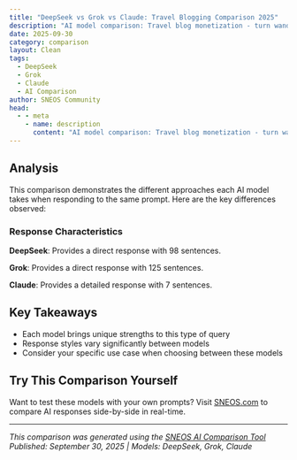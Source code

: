 ```yaml
---
title: "DeepSeek vs Grok vs Claude: Travel Blogging Comparison 2025"
description: "AI model comparison: Travel blog monetization - turn wanderlust into full-time income..."
date: 2025-09-30
category: comparison
layout: Clean
tags:
  - DeepSeek
  - Grok
  - Claude
  - AI Comparison
author: SNEOS Community
head:
  - - meta
    - name: description
      content: "AI model comparison: Travel blog monetization - turn wanderlust into full-time income..."
---
```


<ChatComparison
  title="DeepSeek vs Grok vs Claude: Travel Blogging Comparison 2025"
  prompt="Travel blog monetization - turn wanderlust into full-time income"
  :responses='{
    "DeepSeek": "Of course! Turning a travel blog from a passion project into a full-time income is a dream for many. It\u0027s absolutely achievable, but it\u0027s crucial to understand it\u0027s a marathon, not a sprint. It requires treating it like a business from day one.\n\nHere is a comprehensive guide to travel blog monetization, broken down into a strategic roadmap.\n\n### Phase 1: The Foundation (Months 0-6) - Build Before You Earn\n\nYou can\u0027t monetize an audience that doesn\u0027t exist. Your primary focus here is on creating a valuable asset.\n\n**1. Niche Down \u0026 Find Your Angle:**\n\u0022Travel\u0022 is too broad. To stand out, you need a specific angle.\n*   **By Destination:** Becoming the expert on \u0022Southeast Asia Backpacking\u0022 or \u0022Hidden Gems in Italy.\u0022\n*   **By Travel Style:** \u0022Luxury Family Travel,\u0022 \u0022Solo Female Digital Nomad,\u0022 \u0022Van Life Adventures.\u0022\n*   **By Interest:** \u0022Food and Wine Travel,\u0022 \u0022Adventure \u0026 Hiking,\u0022 \u0022Sustainable Eco-Tourism.\u0022\n\n**2. Build a Professional Website:**\n*   **Buy Your Domain:** YourName.com or YourBlogName.com. Keep it brandable and easy to remember.\n*   **Get Reliable Hosting:** Don\u0027t use free platforms (like Blogger). Invest in good hosting (e.g., SiteGround, WP Engine) for speed, security, and control.\n*   **Use WordPress.org:** The industry standard. It\u0027s flexible, powerful, and has thousands of plugins.\n\n**3. Master Content Creation (SEO is King):**\nThis is your most important long-term asset.\n*   **Solve Problems:** Don\u0027t just write diaries. Answer questions people are searching for. \u0022How to get from Bangkok to the Thai Islands,\u0022 \u00222-Week Japan Itinerary,\u0022 \u0022Packing List for Iceland in Winter.\u0022\n*   **Keyword Research:** Use free tools (Google Keyword Planner, AnswerThePublic) to find what people are searching for. Create content around those keywords.\n*   **Quality over Quantity:** A few epic, in-depth guides are better than dozens of short, shallow posts.\n*   **Stunning Visuals:** Invest in a good camera and learn basic photo editing. High-quality photos are non-negotiable for travel blogs.\n\n**4. Build an Email List from Day 1:**\nYour email list is your most valuable asset\u2014it\u0027s an audience you own and control, unlike social media followers.\n*   **Use a Provider:** ConvertKit, MailerLite, or Flodesk are great for bloggers.\n*   **Create a Lead Magnet:** A freebie that incentivizes sign-ups (e.g., a packing checklist, a budget travel spreadsheet, a mini-guide to your favorite city).\n*   **Engage Your List:** Send a weekly newsletter with your latest posts, personal stories, and exclusive tips.\n\n---\n\n### Phase 2: Early Monetization (Months 6-18) - The First Revenue Streams\n\nOnce you have consistent traffic (e.g., 10,000\u002B monthly pageviews) and a small, engaged audience, you can start testing the waters.\n\n**1. Display Advertising:**\nThe easiest to set up but lower-earning initially.\n*   **Google AdSense:** The entry-level option. Easy to get approved for but pays less.\n*   **MediaVine or AdThrive:** The gold standards for bloggers. You need significant traffic (MediaVine: 50k sessions; AdThrive: 100k pageviews) but they pay significantly more. This is a major income goal.\n\n**2. Affiliate Marketing:**\nRecommending products you genuinely use and love and earning a commission on sales.\n*   **Start With:** Travel gear (Amazon Associates), booking sites (Booking.com, Hostelworld), travel insurance (SafetyWing, World Nomads).\n*   **Best Practices:** Be authentic. Weave affiliate links naturally into your helpful content. Always disclose that you\u0027re using affiliate links.\n\n**3. Freelance Writing \u0026 Photography:**\nUse your blog as your portfolio.\n*   **Pitch to:** Other travel blogs, online magazines, and travel brands.\n*   **Sell Photos:** On stock sites like Shutterstock or directly to tourism boards.\n\n---\n\n### Phase 3: Scaling to Full-Time (18\u002B Months) - Diversify Your Income\n\nTo replace a full-time income, you need multiple, robust revenue streams.\n\n**1. Master Affiliate Marketing:**\nThis can become your highest earner.\n*   **High-Ticket Items:** Focus on flights, tour companies (G Adventures, Intrepid Travel), and credit cards (Chase Sapphire, AmEx Platinum). The commissions are much larger.\n*   **Create \u0022Best Of\u0022 Guides:** \u0022Best Travel Credit Cards of 2024,\u0022 \u0022The Ultimate Guide to Backpacking Gear.\u0022\n\n**2. Create \u0026 Sell Your Own Products:**\nThis is where the real profit lies\u2014you keep 100% of the revenue.\n*   **Digital Products:**\n    *   **Detailed Travel Guides:** In-depth PDF guides to a specific country or city.\n    *   **Itinerary Planners:** Pre-made, detailed itineraries people can purchase.\n    *   **Online Courses:** \u0022How to Start a Travel Blog,\u0022 \u0022Travel Photography for Beginners.\u0022\n*   **Physical Products:**\n    *   Merchandise (t-shirts, hats with your slogan).\n    *   Presets (Lightroom filters for your photo style).\n\n**3. Work with Brands (Sponsored Content \u0026 Press Trips):**\n*   **Sponsored Posts:** A brand pays you to write about them. Ensure it\u0027s a good fit for your audience.\n*   **Press/FAM Trips:** Tourism boards or hotels invite you on a free trip in exchange for coverage. This saves you thousands on travel costs.\n*   **How to Get Noticed:** Have a strong media kit, excellent stats, and a professional pitch. Brands look for engagement and a specific, targetable audience.\n\n**4. Offer Services:**\nLeverage your expertise.\n*   **Consulting:** Help others plan their trips.\n*   **Social Media Management:** For hotels or tour companies.\n*   **Travel Photography/Videography:** For brands or other businesses.\n\n### The Realistic Timeline \u0026 Mindset\n\n| Timeline | Focus | Realistic Income Expectation |\n| :--- | :--- | :--- |\n| **0-6 Months** | Building Foundation, Content, Audience | $0 - $50/month (from small affiliate links) |\n| **6-18 Months** | Growing Traffic, Early Monetization | $50 - $1,000/month (Ads, Affiliates, Freelance) |\n| **18-36 Months** | Scaling, Diversifying, Building Authority | $1,000 - $5,000\u002B/month (Full-time potential) |\n\n**Crucial Mindset Shifts:**\n\n*   **It\u0027s a Business, Not a Hobby:** You need to track expenses, pay taxes, and have a business plan.\n*   **Consistency is Everything:** A consistent publishing and promotion schedule is key.\n*   **Patience is a Virtue:** Overnight success is a myth. It takes 2-3 years of hard work for most to go full-time.\n*   **Adaptability:** The digital landscape changes. Be ready to pivot and learn new skills (like SEO and video).\n\n### Final Word\n\nTurning wanderlust into a full-time income is one of the most rewarding journeys you can take. It combines passion with profession. Start with a solid foundation, focus on serving your audience, and then strategically layer on your monetization methods. The freedom is out there, but it\u0027s earned with pixels, words, and a whole lot of perseverance.",
    "Grok": "Turning your travel blog into a full-time income stream is an exciting but challenging endeavor. With wanderlust at the core of your content, you can build a sustainable business by combining creativity, strategy, and persistence. Below, I\u2019ll break down actionable steps and monetization methods to help you transform your travel blog into a thriving source of income.\n\n---\n\n### 1. Build a Strong Foundation for Your Travel Blog\nBefore monetizing, ensure your blog is set up for success. A professional, niche-focused blog attracts an engaged audience and potential partners.\n\n- **Choose a Specific Niche**: Instead of covering generic travel topics, focus on a unique angle. Examples include budget backpacking in Southeast Asia, luxury travel for couples, solo female travel safety, or off-the-beaten-path destinations. Niching down helps you stand out and build a loyal audience.\n- **Create High-Quality Content**: Write detailed, authentic, and visually appealing posts. Share personal stories, actionable tips (e.g., itineraries, packing lists), and stunning photography. Use tools like Canva for graphics or invest in a good camera for professional images.\n- **Optimize for SEO**: Research keywords using tools like Google Keyword Planner, Ahrefs, or Ubersuggest to rank higher on search engines. Focus on long-tail keywords like \u201Cbest budget hostels in Bali 2024\u201D to attract targeted traffic.\n- **Professional Website Design**: Use platforms like WordPress with a clean, mobile-friendly theme (e.g., Astra or GeneratePress). Ensure fast loading times with plugins like WP Rocket and reliable hosting (e.g., SiteGround or Bluehost).\n- **Build a Brand**: Develop a consistent voice, logo, and social media presence. Engage on platforms like Instagram, Pinterest, and YouTube, where visual travel content thrives.\n\n---\n\n### 2. Grow Your Audience\nMonetization depends on traffic and engagement. Focus on audience growth before diving into income streams.\n\n- **Leverage Social Media**: Share bite-sized travel tips, reels, and stories on Instagram and TikTok. Use hashtags like #TravelTips or #Wanderlust to reach a wider audience. Pinterest is also powerful for driving blog traffic\u2014create pins linking to your posts.\n- **Start an Email List**: Use platforms like Mailchimp or ConvertKit to build a mailing list from day one. Offer a freebie (e.g., a travel checklist PDF) to entice sign-ups. Email marketing is a direct way to promote products or affiliate links later.\n- **Engage Your Community**: Respond to comments, join travel forums, and collaborate with other bloggers. Building relationships fosters loyalty and word-of-mouth growth.\n- **Consistency is Key**: Post regularly (e.g., 2-3 times per week) and stick to a content calendar to keep readers coming back.\n\n---\n\n### 3. Monetization Strategies for Your Travel Blog\nOnce you have an audience (even a small, engaged one), start exploring revenue streams. Diversify your income to create stability.\n\n#### a) Affiliate Marketing\nPromote products or services and earn a commission for each sale or referral through your unique link.\n- **Popular Programs**: Join Amazon Associates (for travel gear like backpacks or cameras), Booking.com Affiliate Partner Program (for hotel bookings), or Skyscanner (for flights).\n- **Specialized Travel Affiliates**: Look into programs like World Nomads (travel insurance), GetYourGuide (tours and activities), or REI (outdoor gear).\n- **How to Implement**: Write in-depth reviews or guides (e.g., \u201CTop 10 Travel Gadgets for 2024\u201D) and naturally embed affiliate links. Always disclose affiliations to build trust.\n- **Earnings Potential**: Commissions range from 3-15% per sale. With consistent traffic, this can scale to hundreds or thousands monthly.\n\n#### b) Sponsored Content and Partnerships\nWork with brands to create content in exchange for payment or free products/services.\n- **Who to Target**: Reach out to tourism boards, hotels, travel agencies, or gear companies. Start with smaller brands if you\u2019re new\u2014they\u2019re more approachable.\n- **Pitch Professionally**: Create a media kit showcasing your traffic stats, audience demographics, and past work. Highlight how you can provide value (e.g., blog posts, Instagram campaigns).\n- **Earnings Potential**: Rates vary widely\u2014$100 for a small post to $5,000\u002B for a full campaign as your influence grows.\n\n#### c) Sell Digital Products\nCreate and sell products tailored to your audience\u2019s needs.\n- **Ideas**: E-books (e.g., \u201CUltimate Guide to Backpacking Europe on $50/Day\u201D), printable travel planners, itineraries, or photography presets.\n- **Platforms**: Use Gumroad, Etsy, or Teachable to host and sell your products.\n- **Earnings Potential**: Digital products have high margins since they require no physical inventory. A $10 e-book sold to 100 readers monthly nets $1,000.\n\n#### d) Display Advertising\nEarn money by displaying ads on your blog.\n- **Ad Networks**: Start with Google AdSense for ease, then move to premium networks like Mediavine or AdThrive once you hit 50,000 monthly sessions.\n- **Placement Tips**: Place ads strategically (e.g., sidebar, in-content) without disrupting user experience.\n- **Earnings Potential**: AdSense pays $0.20-$3 per 1,000 impressions (RPM), while Mediavine can pay $10-$30 RPM with higher traffic.\n\n#### e) Freelance Services\nLeverage your blogging skills to offer services.\n- **Options**: Travel writing for other blogs or magazines, social media management for tourism brands, or travel photography.\n- **Where to Find Clients**: Use platforms like Upwork, Fiverr, or network through travel blogging communities.\n- **Earnings Potential**: Rates start at $50-$100 per article or project and can scale with experience.\n\n#### f) Create a YouTube Channel or Podcast\nExpand your content to other formats for additional income.\n- **YouTube**: Monetize through ads, sponsorships, or affiliate links in video descriptions. Share travel vlogs or destination guides.\n- **Podcast**: Host a travel podcast and earn via sponsorships or listener support (e.g., Patreon).\n- **Earnings Potential**: YouTube ad revenue averages $0.25-$4 per 1,000 views, while podcast sponsorships can pay $18-$50 per 1,000 downloads.\n\n#### g) Offer Guided Tours or Retreats\nIf you\u2019re an expert in a destination or travel style, consider hosting paid experiences.\n- **How to Start**: Organize small group tours, workshops, or retreats (e.g., yoga retreats in Bali, photography tours in Iceland).\n- **Earnings Potential**: High\u2014charging $1,000\u002B per person for a bespoke experience can yield significant profits after expenses.\n\n---\n\n### 4. Scale to Full-Time Income\nTurning your blog into a full-time gig requires strategic growth and financial planning.\n- **Track Metrics**: Use Google Analytics and social media insights to understand what content or channels drive the most traffic and revenue. Double down on what works.\n- **Diversify Income**: Relying on one stream (like ads) is risky. Combine affiliate marketing, digital products, and sponsorships for stability.\n- **Outsource**: As income grows, hire freelancers for tasks like editing or graphic design to free up time for content creation.\n- **Set Realistic Goals**: Full-time income varies by lifestyle and location. If you need $3,000/month to live comfortably, calculate how much traffic or sales you need across your revenue streams to hit that target.\n- **Reinvest**: Use early profits to improve your blog (better hosting, courses to learn SEO, or upgraded camera gear).\n\n**Example Breakdown for $3,000/Month Income**:\n- Affiliate Marketing: $1,000 (flights, gear, hotels)\n- Sponsored Posts: $1,000 (2 posts at $500 each)\n- Digital Product Sales: $1,000 (100 e-book sales at $10 each)\n\n---\n\n### 5. Avoid Common Pitfalls\n- **Don\u2019t Rush Monetization**: Focus on building trust and traffic first. Monetizing too early with a small audience can alienate readers.\n- **Stay Authentic**: Only promote products or brands you believe in. Readers value honesty over forced sales pitches.\n- **Compliance**: Follow FTC guidelines for affiliate disclosures and GDPR for data privacy (if targeting EU readers).\n- **Burnout**: Travel blogging is demanding. Set boundaries and create content in batches to maintain balance.\n\n---\n\n### 6. Success Stories and Inspiration\n- **Nomadic Matt**: Started as a budget travel blog, now earns through affiliate links, e-books, and courses. Matt Kepnes scaled by focusing on SEO and actionable advice.\n- **The Blonde Abroad**: Kiersten Rich built a brand around solo female travel, monetizing via sponsorships, affiliate partnerships, and group tours.\n- **Expert Vagabond**: Matthew Karsten combines stunning photography with storytelling, earning through ads, affiliates, and freelance work.\n\n---\n\n### Final Thoughts\nTurning wanderlust into a full-time income through a travel blog is achievable with dedication and strategy. Start by building a niche-focused, high-quality blog, grow your audience through SEO and social media, and diversify monetization with affiliates, products, and partnerships. It won\u2019t happen overnight\u2014most bloggers take 1-3 years to go full-time\u2014but consistency and adaptability will get you there.\n\n**Action Step**: Pick one monetization method (e.g., affiliate marketing) and implement it this week. Join relevant programs, create a targeted post, and track the results. Adjust and expand from there.\n\nHow much time are you willing to commit, and what\u2019s your niche or starting point? I\u2019d love to tailor more specific advice!",
    "Claude": "# Travel Blog Monetization: Turn Wanderlust into Full-Time Income\n\n## Getting Started Right\n\n### Choose Your Niche\n- **Adventure travel** (hiking, extreme sports)\n- **Budget backpacking** (hostels, cheap eats)\n- **Luxury travel** (resorts, fine dining)\n- **Family travel** (kid-friendly destinations)\n- **Solo female travel** (safety, empowerment)\n- **Digital nomad lifestyle** (remote work spots)\n\n### Build a Professional Foundation\n- Invest in quality web hosting and design\n- Create compelling \u0022About\u0022 and \u0022Start Here\u0022 pages\n- Develop a consistent posting schedule\n- Focus on high-quality photos and storytelling\n- Optimize for mobile (most travel content is consumed on phones)\n\n## Primary Revenue Streams\n\n### 1. Affiliate Marketing (25-40% of income)\n**Travel-specific affiliates:**\n- Booking.com, Expedia, Hotels.com\n- Airbnb (host referrals)\n- Travel insurance (World Nomads, SafetyWing)\n- Gear companies (REI, Patagonia, Away luggage)\n- Tours and experiences (GetYourGuide, Viator)\n\n**Pro tips:**\n- Only recommend products/services you\u0027ve actually used\n- Create detailed gear guides and \u0022best of\u0022 lists\n- Use compelling CTAs like \u0022Book now to secure this rate\u0022\n\n### 2. Sponsored Content (20-35% of income)\n**Types of partnerships:**\n- Tourism boards (destination promotion)\n- Hotels and resorts (stay reviews)\n- Airlines (flight reviews)\n- Gear brands (product features)\n- Travel apps and services\n\n**Pricing guide:**\n- $100-500 per 10k monthly pageviews for sponsored posts\n- Instagram: $100 per 10k followers for posts\n- Negotiate package deals across multiple platforms\n\n### 3. Display Advertising (10-25% of income)\n**Networks to consider:**\n- Google AdSense (easiest to start)\n- Mediavine (requires 50k monthly sessions)\n- AdThrive (requires 100k monthly pageviews)\n\n**Expected earnings:**\n- $2-8 per 1,000 pageviews (varies by traffic quality and niche)\n\n### 4. Digital Products (15-30% of income)\n**Product ideas:**\n- Travel guides and itineraries ($15-50 each)\n- Photography presets ($20-100)\n- Planning templates and checklists ($10-30)\n- Online courses (\u0022How to Travel Solo,\u0022 \u0022Travel Photography\u0022)\n- Ebooks on specific destinations\n\n### 5. Services \u0026 Consulting (10-25% of income)\n- Custom trip planning ($200-2,000\u002B per trip)\n- Travel coaching calls ($100-300/hour)\n- Photography services for tourism boards\n- Content creation for travel brands\n- Speaking engagements at travel events\n\n## Advanced Monetization Strategies\n\n### Build an Email List\n- Offer a free travel planning guide as a lead magnet\n- Send weekly destination spotlights and travel tips\n- Promote your highest-converting affiliate products\n- Launch exclusive travel deals and products\n\n### Create Multiple Traffic Sources\n- **SEO:** Target long-tail keywords like \u00223-day Rome itinerary\u0022\n- **Pinterest:** Create visually appealing travel pins\n- **Instagram:** Share daily travel moments and stories\n- **YouTube:** Destination guides and travel vlogs\n- **TikTok:** Quick travel tips and destination highlights\n\n### Develop Recurring Revenue\n- Membership site with exclusive content ($10-50/month)\n- Travel planning subscription service\n- Patreon for behind-the-scenes content\n- Affiliate partnerships with subscription services\n\n## Income Milestones \u0026 Timeline\n\n### Months 1-6: Foundation Building\n- **Goal:** 10,000 monthly pageviews\n- **Income:** $0-500/month\n- **Focus:** Content creation, SEO, social media growth\n\n### Months 6-18: Growth Phase\n- **Goal:** 50,000\u002B monthly pageviews\n- **Income:** $1,000-3,000/month\n- **Focus:** Partnerships, affiliate optimization, email list building\n\n### Months 18-36: Scaling Up\n- **Goal:** 100,000\u002B monthly pageviews\n- **Income:** $3,000-8,000/month\n- **Focus:** Digital products, premium sponsorships, diversification\n\n###"
  }'
  published-date="16:23"
/>

## Analysis

This comparison demonstrates the different approaches each AI model takes when responding to the same prompt. Here are the key differences observed:

### Response Characteristics

**DeepSeek**: Provides a direct response with 98 sentences. 

**Grok**: Provides a direct response with 125 sentences. 

**Claude**: Provides a detailed response with 7 sentences. 

## Key Takeaways

- Each model brings unique strengths to this type of query
- Response styles vary significantly between models
- Consider your specific use case when choosing between these models

## Try This Comparison Yourself

Want to test these models with your own prompts? Visit [SNEOS.com](https://sneos.com) to compare AI responses side-by-side in real-time.

---

*This comparison was generated using the [SNEOS AI Comparison Tool](https://sneos.com)*
*Published: September 30, 2025 | Models: DeepSeek, Grok, Claude*
